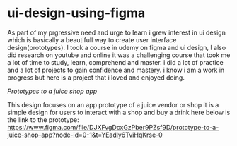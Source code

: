 # ui-design-using-figma
As part of my prgressive need and urge to learn i grew interest in ui design which is basically a beautifull way to create user interface design(prototypes).
I took a course in udemy on figma and ui design, I also did research on youtube and online
it was a challenging course that took me a lot of time to study, learn, comprehend and master.
i did a lot of practice  and a lot of projects to gain confidence and mastery.
i know i am a work in progress but here is a project that i loved and enjoyed doing.

*Prototypes to a juice shop app*

This design focuses on an app prototype of a juice vendor or shop  it is a simple design for users to interact with a shop and buy  a drink
here below is the link to the prototype:
https://www.figma.com/file/DJXFvgDcxGzPber9PZsf9D/prototype-to-a-juice-shop-app?node-id=0-1&t=YEadly6TviHqKrse-0
